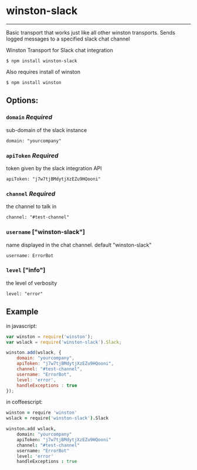# winston-slack

* * * 

Basic transport that works just like all other winston transports. Sends logged messages to a specified slack chat channel


Winston Transport for Slack chat integration

    $ npm install winston-slack 

Also requires install of winston

    $ npm install winston



## Options:

### `domain` _Required_
sub-domain of the slack instance

    domain: "yourcompany"

### `apiToken` _Required_
token given by the slack integration API

    apiToken: "j7w7tjBMdytjXzEZu9HQooni"

### `channel` _Required_
the channel to talk in

    channel: "#test-channel"


### `username` ["winston-slack"]
name displayed in the chat channel. default "winston-slack"

    username: ErrorBot

### `level` ["info"]
the level of verbosity

    level: "error"


## Example

in javascript:

```javascript
var winston = require('winston');
var wslack = require('winston-slack').Slack;

winston.add(wslack, {
    domain: "yourcompany",
    apiToken: "j7w7tjBMdytjXzEZu9HQooni",
    channel: "#test-channel",
    username: "ErrorBot",
    level: 'error',
    handleExceptions : true
});
```

in coffeescript:

```coffeescript
winston = require 'winston'
wslack = require('winston-slack').Slack

winston.add wslack,
    domain: "yourcompany"
    apiToken: "j7w7tjBMdytjXzEZu9HQooni"
    channel: "#test-channel"
    username: "ErrorBot"
    level: 'error'
    handleExceptions : true
```
